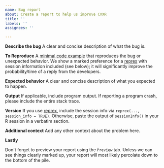 ```yaml
---
name: Bug report
about: Create a report to help us improve CVXR
title: ''
labels: ''
assignees: ''

---
```


**Describe the bug** 
A clear and concise description of what the bug is.

**To Reproduce** 
A [minimal code example](https://stackoverflow.com/help/mcve) that reproduces the bug or unexpected behavior. We show a marked preference for a [reprex](https://reprex.tidyverse.org/articles/articles/learn-reprex.html) with session information included (see below); it will significantly improve the probability/time of a reply from the developers.

**Expected behavior**
A clear and concise description of what you expected to happen.

**Output**
If applicable, include program output. If reporting a program crash, please include the entire stack trace.

**Version**
If you use [reprex](https://reprex.tidyverse.org), include the session info via `reprex(..., session_info = TRUE)`. Otherwise, paste the output of `sessionInfo()` in your R session in a verbatim section. 

**Additional context**
Add any other context about the problem here.

**Lastly**

Don't forget to preview your report using the `Preview` tab. Unless we can see things clearly marked up, your report will most likely percolate down to the bottom of the pile.

